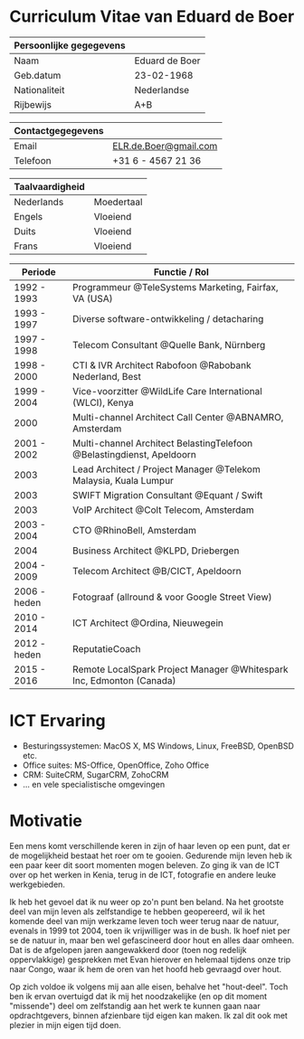 # Curriculum Vitae van Eduard de Boer

|Persoonlijke gegegevens   |   |
|---|---|
|Naam   |Eduard de Boer      |
|Geb.datum|23-02-1968|
|Nationaliteit|Nederlandse|
|Rijbewijs|A+B|

|Contactgegegevens   |   |
|---|---|
|Email|[ELR.de.Boer@gmail.com](mailto:ELR.de.Boer@gmail.com)|
|Telefoon|+31 6 - 4567 21 36|

|Taalvaardigheid|   |
|---|---|
|Nederlands|Moedertaal|
|Engels|Vloeiend|
|Duits|Vloeiend|
|Frans|Vloeiend|

|Periode|Functie / Rol |
|---|---|
|1992 - 1993|Programmeur @TeleSystems Marketing, Fairfax, VA (USA)|
|1993 - 1997|Diverse software-ontwikkeling / detacharing|
|1997 - 1998|Telecom Consultant @Quelle Bank, Nürnberg|
|1998 - 2000|CTI & IVR Architect Rabofoon @Rabobank Nederland, Best|
|1999 - 2004|Vice-voorzitter @WildLife Care International (WLCI), Kenya|
|2000|Multi-channel Architect Call Center @ABNAMRO, Amsterdam|
|2001 - 2002|Multi-channel Architect BelastingTelefoon @Belastingdienst, Apeldoorn|
|2003|Lead Architect / Project Manager @Telekom Malaysia, Kuala Lumpur|
|2003|SWIFT Migration Consultant @Equant / Swift|
|2003|VoIP Architect @Colt Telecom, Amsterdam|
|2003 - 2004|CTO @RhinoBell, Amsterdam|
|2004|Business Architect @KLPD, Driebergen|
|2004 - 2009|Telecom Architect @B/CICT, Apeldoorn|
|2006 - heden|Fotograaf (allround & voor Google Street View)|
|2010 - 2014|ICT Architect @Ordina, Nieuwegein|
|2012 - heden|ReputatieCoach|
|2015 - 2016|Remote LocalSpark Project Manager @Whitespark Inc, Edmonton (Canada)|

# ICT Ervaring
* Besturingssystemen: MacOS X, MS Windows, Linux, FreeBSD, OpenBSD etc.
* Office suites: MS-Office, OpenOffice, Zoho Office
* CRM: SuiteCRM, SugarCRM, ZohoCRM
* ... en vele specialistische omgevingen

# Motivatie
Een mens komt verschillende keren in zijn of haar leven op een punt, dat er de mogelijkheid bestaat het roer om te gooien. Gedurende mijn leven heb ik een paar keer dit soort momenten mogen beleven. Zo ging ik van de ICT over op het werken in Kenia, terug in de ICT, fotografie en andere leuke werkgebieden.

Ik heb het gevoel dat ik nu weer op zo'n punt ben beland. Na het grootste deel van mijn leven als zelfstandige te hebben geopereerd, wil ik het komende deel van mijn werkzame leven toch weer terug naar de natuur, evenals in 1999 tot 2004, toen ik vrijwilliger was in de bush. Ik hoef niet per se de natuur in, maar ben wel gefascineerd door hout en alles daar omheen. Dat is de afgelopen jaren aangewakkerd door (toen nog redelijk oppervlakkige) gesprekken met Evan hierover en helemaal tijdens onze trip naar Congo, waar ik hem de oren van het hoofd heb gevraagd over hout.

Op zich voldoe ik volgens mij aan alle eisen, behalve het "hout-deel". Toch ben ik ervan overtuigd dat ik mij het noodzakelijke (en op dit moment "missende") deel om zelfstandig aan het werk te kunnen gaan naar opdrachtgevers, binnen afzienbare tijd eigen kan maken. Ik zal dit ook met plezier in mijn eigen tijd doen.


